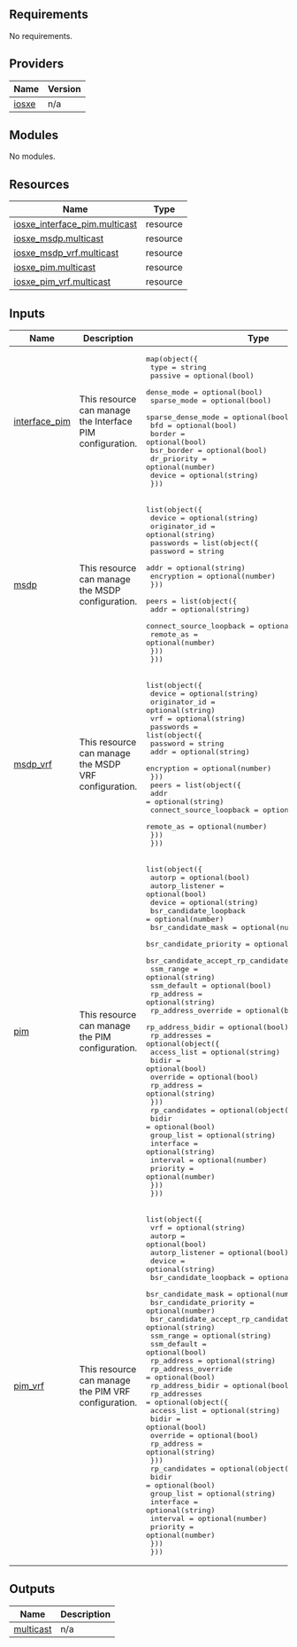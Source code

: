 ## Requirements

No requirements.

## Providers

| Name | Version |
|------|---------|
| <a name="provider_iosxe"></a> [iosxe](#provider\_iosxe) | n/a |

## Modules

No modules.

## Resources

| Name | Type |
|------|------|
| [iosxe_interface_pim.multicast](https://registry.terraform.io/providers/hashicorp/iosxe/latest/docs/resources/interface_pim) | resource |
| [iosxe_msdp.multicast](https://registry.terraform.io/providers/hashicorp/iosxe/latest/docs/resources/msdp) | resource |
| [iosxe_msdp_vrf.multicast](https://registry.terraform.io/providers/hashicorp/iosxe/latest/docs/resources/msdp_vrf) | resource |
| [iosxe_pim.multicast](https://registry.terraform.io/providers/hashicorp/iosxe/latest/docs/resources/pim) | resource |
| [iosxe_pim_vrf.multicast](https://registry.terraform.io/providers/hashicorp/iosxe/latest/docs/resources/pim_vrf) | resource |

## Inputs

| Name | Description | Type | Default | Required |
|------|-------------|------|---------|:--------:|
| <a name="input_interface_pim"></a> [interface\_pim](#input\_interface\_pim) | This resource can manage the Interface PIM configuration. | <pre>map(object({<br>    type              = string<br>    passive           = optional(bool)<br>    dense_mode        = optional(bool)<br>    sparse_mode       = optional(bool)<br>    sparse_dense_mode = optional(bool)<br>    bfd               = optional(bool)<br>    border            = optional(bool)<br>    bsr_border        = optional(bool)<br>    dr_priority       = optional(number)<br>    device            = optional(string)<br>  }))</pre> | `{}` | no |
| <a name="input_msdp"></a> [msdp](#input\_msdp) | This resource can manage the MSDP configuration. | <pre>list(object({<br>    device        = optional(string)<br>    originator_id = optional(string)<br>    passwords = list(object({<br>      password   = string<br>      addr       = optional(string)<br>      encryption = optional(number)<br>    }))<br>    peers = list(object({<br>      addr                    = optional(string)<br>      connect_source_loopback = optional(number)<br>      remote_as               = optional(number)<br>    }))<br>  }))</pre> | `[]` | no |
| <a name="input_msdp_vrf"></a> [msdp\_vrf](#input\_msdp\_vrf) | This resource can manage the MSDP VRF configuration. | <pre>list(object({<br>    device        = optional(string)<br>    originator_id = optional(string)<br>    vrf           = optional(string)<br>    passwords = list(object({<br>      password   = string<br>      addr       = optional(string)<br>      encryption = optional(number)<br>    }))<br>    peers = list(object({<br>      addr                    = optional(string)<br>      connect_source_loopback = optional(number)<br>      remote_as               = optional(number)<br>    }))<br>  }))</pre> | `[]` | no |
| <a name="input_pim"></a> [pim](#input\_pim) | This resource can manage the PIM configuration. | <pre>list(object({<br>    autorp                            = optional(bool)<br>    autorp_listener                   = optional(bool)<br>    device                            = optional(string)<br>    bsr_candidate_loopback            = optional(number)<br>    bsr_candidate_mask                = optional(number)<br>    bsr_candidate_priority            = optional(number)<br>    bsr_candidate_accept_rp_candidate = optional(string)<br>    ssm_range                         = optional(string)<br>    ssm_default                       = optional(bool)<br>    rp_address                        = optional(string)<br>    rp_address_override               = optional(bool)<br>    rp_address_bidir                  = optional(bool)<br>    rp_addresses = optional(object({<br>      access_list = optional(string)<br>      bidir       = optional(bool)<br>      override    = optional(bool)<br>      rp_address  = optional(string)<br>    }))<br>    rp_candidates = optional(object({<br>      bidir      = optional(bool)<br>      group_list = optional(string)<br>      interface  = optional(string)<br>      interval   = optional(number)<br>      priority   = optional(number)<br>    }))<br>  }))</pre> | `[]` | no |
| <a name="input_pim_vrf"></a> [pim\_vrf](#input\_pim\_vrf) | This resource can manage the PIM VRF configuration. | <pre>list(object({<br>    vrf                               = optional(string)<br>    autorp                            = optional(bool)<br>    autorp_listener                   = optional(bool)<br>    device                            = optional(string)<br>    bsr_candidate_loopback            = optional(number)<br>    bsr_candidate_mask                = optional(number)<br>    bsr_candidate_priority            = optional(number)<br>    bsr_candidate_accept_rp_candidate = optional(string)<br>    ssm_range                         = optional(string)<br>    ssm_default                       = optional(bool)<br>    rp_address                        = optional(string)<br>    rp_address_override               = optional(bool)<br>    rp_address_bidir                  = optional(bool)<br>    rp_addresses = optional(object({<br>      access_list = optional(string)<br>      bidir       = optional(bool)<br>      override    = optional(bool)<br>      rp_address  = optional(string)<br>    }))<br>    rp_candidates = optional(object({<br>      bidir      = optional(bool)<br>      group_list = optional(string)<br>      interface  = optional(string)<br>      interval   = optional(number)<br>      priority   = optional(number)<br>    }))<br>  }))</pre> | `[]` | no |

## Outputs

| Name | Description |
|------|-------------|
| <a name="output_multicast"></a> [multicast](#output\_multicast) | n/a |
